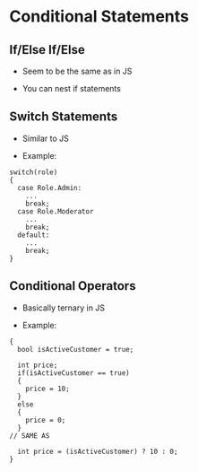 # Conditional Statements  

## If/Else If/Else

* Seem to be the same as in JS

* You can nest if statements

## Switch Statements

* Similar to JS

* Example:

```(C#)
switch(role)
{
  case Role.Admin:
    ...
    break;
  case Role.Moderator
    ...
    break;
  default:
    ...
    break;
}
```

## Conditional Operators

* Basically ternary in JS

* Example:

```(C#)
{ 
  bool isActiveCustomer = true;

  int price;
  if(isActiveCustomer == true)
  {
    price = 10;
  } 
  else
  {
    price = 0;
  }
// SAME AS

  int price = (isActiveCustomer) ? 10 : 0;
}
```